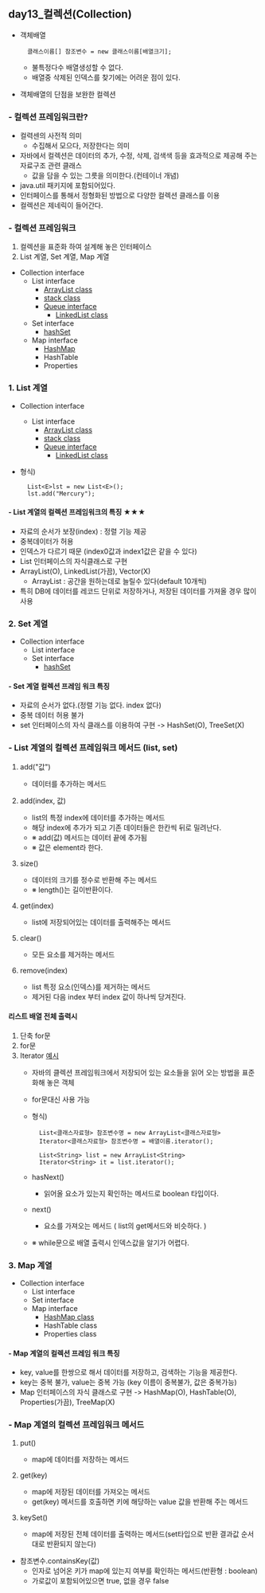 ## day13_컬렉션(Collection)

- 객체배열 
    
        클래스이름[] 참조변수 = new 클래스이름[배열크기];

    - 불특정다수 배열생성할 수 없다.
    - 배열중 삭제된 인덱스를 찾기에는 어려운 점이 있다.

- 객체배열의 단점을 보완한 컬렉션

 ### - 컬렉션 프레임워크란?
- 컬력센의 사전적 의미 
    - 수집해서 모으다, 저장한다는 의미
- 자바에서 컬렉션은 데이터의 추가, 수정, 삭제, 검색색 등을 효과적으로 제공해 주는 자료구조 관련 클래스
	 - 값을 담을 수 있는 그릇을 의미한다.(컨테이너 개념)
- java.util 패키지에 포함되어있다.
- 인터페이스를 통해서 정형화된 방법으로 다양한 컬렉션 클래스를 이용
- 컬렉션은 제네릭이 들어간다.

### - 컬렉션 프레임워크 
1. 컬렉션을 표준화 하여 설계해 놓은 인터페이스
2. List 계열, Set 계열, Map 계열

- Collection interface
    - List interface
        - [ArrayList class](https://github.com/hyeah0/SmartWeb_Contents_WebApplication_developer_class/blob/main/1_Java/day13_%EC%BB%AC%EB%A0%89%EC%85%98(Collection)_1_List_1_ArrayList.md)
        - [stack class](https://github.com/hyeah0/SmartWeb_Contents_WebApplication_developer_class/blob/main/1_Java/day13_%EC%BB%AC%EB%A0%89%EC%85%98(Collection)_1_List_3_Stack.md)
        - [Queue interface](https://github.com/hyeah0/SmartWeb_Contents_WebApplication_developer_class/blob/main/1_Java/day13_%EC%BB%AC%EB%A0%89%EC%85%98(Collection)_1_List_4_Queue.md)
            - [LinkedList class](https://github.com/hyeah0/SmartWeb_Contents_WebApplication_developer_class/blob/main/1_Java/day13_%EC%BB%AC%EB%A0%89%EC%85%98(Collection)_1_List_2_LinkedList.md)
    - Set interface
        - [hashSet](https://github.com/hyeah0/SmartWeb_Contents_WebApplication_developer_class/blob/main/1_Java/day13_%EC%BB%AC%EB%A0%89%EC%85%98(Collection)_2_Set_1_hashSet.md)
    - Map interface
        - [HashMap](https://github.com/hyeah0/SmartWeb_Contents_WebApplication_developer_class/blob/main/1_Java/day13_%EC%BB%AC%EB%A0%89%EC%85%98(Collection)_3_Map_1_HashMap.md)
        - HashTable
        - Properties

### 1. List 계열
- Collection interface
    - List interface
        - [ArrayList class](https://github.com/hyeah0/SmartWeb_Contents_WebApplication_developer_class/blob/main/1_Java/day13_%EC%BB%AC%EB%A0%89%EC%85%98(Collection)_1_List_1_ArrayList.md)
        - [stack class](https://github.com/hyeah0/SmartWeb_Contents_WebApplication_developer_class/blob/main/1_Java/day13_%EC%BB%AC%EB%A0%89%EC%85%98(Collection)_1_List_3_Stack.md)
        - [Queue interface](https://github.com/hyeah0/SmartWeb_Contents_WebApplication_developer_class/blob/main/1_Java/day13_%EC%BB%AC%EB%A0%89%EC%85%98(Collection)_1_List_4_Queue.md)
            - [LinkedList class](https://github.com/hyeah0/SmartWeb_Contents_WebApplication_developer_class/blob/main/1_Java/day13_%EC%BB%AC%EB%A0%89%EC%85%98(Collection)_1_List_2_LinkedList.md)

- 형식)

  		List<E>lst = new List<E>();
 		lst.add("Mercury");
        
#### - List 계열의 컬렉션 프레임워크의 특징 ★★★
- 자료의 순서가 보장(index) : 정렬 기능 제공
- 중복데이터가 허용 
- 인덱스가 다르기 때문 (index0값과 index1값은 같을 수 있다)
- List 인터페이스의 자식클래스로 구현
- ArrayList(O), LinkedList(가끔), Vector(X)
    - ArrayList : 공간을 원하는데로 늘릴수 있다(default 10개씩)
- 특히 DB에 데이터를 레코드 단위로 저장하거나, 저장된 데이터를 가져올 경우 많이 사용

### 2. Set 계열
- Collection interface
    - List interface
    - Set interface
        - [hashSet](https://github.com/hyeah0/SmartWeb_Contents_WebApplication_developer_class/blob/main/1_Java/day13_%EC%BB%AC%EB%A0%89%EC%85%98(Collection)_2_Set_1_hashSet.md)

#### - Set 계열 컬렉션 프레임 워크 특징
- 자료의 순서가 없다.(정렬 기능 없다. index 없다)
- 중복 데이터 허용 불가
- set 인터페이스의 자식 클래스를 이용하여 구현
-> HashSet(O), TreeSet(X)

### - List 계열의 컬렉션 프레임워크 메서드 (list, set)
1. add("값") 
    - 데이터를 추가하는 메서드

2. add(index, 값) 
    - list의 특정 index에 데이터를 추가하는 메서드
    - 해당 index에 추가가 되고 기존 데이터들은 한칸씩 뒤로 밀려난다.
    - ※ add(값) 메서드는 데이터 끝에 추가됨
    - ※ 값은 element라 한다.

3. size() 
    - 데이터의 크기를 정수로 반환해 주는 메서드
    - ※ length()는 길이반환이다.

4. get(index) 
    - list에 저장되어있는 데이터를 출력해주는 메서드

5. clear() 
    - 모든 요소를 제거하는 메서드

6. remove(index) 
    - list 특정 요소(인덱스)를 제거하는 메서드
    - 제거된 다음 index 부터 index 값이 하나씩 당겨진다.	

#### 리스트 배열 전체 출력시
1. 단축 for문 
2. for문
3. Iterator [예시](https://github.com/hyeah0/SmartWeb_Contents_WebApplication_developer_class/blob/main/1_Java/day13_%EC%BB%AC%EB%A0%89%EC%85%98(Collection)_1_List_1_ArrayList.md)
    - 자바의 클렉션 프레임워크에서 저장되어 있는 요소들을 읽어 오는 방법을 표준화해 놓은 객체
    - for문대신 사용 가능
    - 형식)

            List<클래스자료형> 참조변수명 = new ArrayList<클래스자료형>
            Iterator<클래스자료형> 참조변수명 = 배열이름.iterator(); 
        
            List<String> list = new ArrayList<String>
            Iterator<String> it = list.iterator();

    - hasNext() 
        - 읽어올 요소가 있는지 확인하는 메서드로 boolean 타입이다.

    - next() 	 
        - 요소를 가져오는 메서드 ( list의 get메서드와 비슷하다. )

    - ※ while문으로 배열 출력시 인덱스값을 알기가 어렵다.


### 3. Map 계열

- Collection interface
    - List interface
    - Set interface
    - Map interface
        - [HashMap class](https://github.com/hyeah0/SmartWeb_Contents_WebApplication_developer_class/blob/main/1_Java/day13_%EC%BB%AC%EB%A0%89%EC%85%98(Collection)_3_Map_1_HashMap.md)
        - HashTable class 
        - Properties class

#### - Map 계열의 컬렉션 프레임 워크 특징
- key, value를 한쌍으로 해서 데이터를 저장하고, 검색하는 기능을 제공한다.
- key는 중복 불가, value는 중복 가능 (key 이름이 중복불가, 값은 중복가능)
- Map 인터페이스의 자식 클래스로 구현 
	-> HashMap(O), HashTable(O), Properties(가끔), TreeMap(X)

### - Map 계열의 컬렉션 프레임워크 메서드 
1. put() 
    - map에 데이터를 저장하는 메서드

2. get(key) 
    - map에 저장된 데이터를 가져오는 메서드
    - get(key) 메서드를 호출하면 키에 해당하는 value 값을 반환해 주는 메서드

3. keySet() 
    - map에 저장된 전체 데이터를 출력하는 메서드(set타입으로 반환 결과값 순서대로 반환되지 않는다)

- 참조변수.containsKey(값) 
    - 인자로 넘어온 키가 map에 있는지 여부를 확인하는 메서드(반환형 : boolean)
    - 가로값이 포함되어있으면 true, 없을 경우 false 
